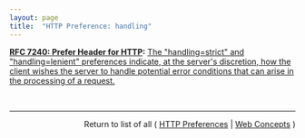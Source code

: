 ```yaml
---
layout: page
title:  "HTTP Preference: handling"
---
```


**[RFC 7240: Prefer Header for HTTP](/specs/IETF/RFC/7240 "This specification defines an HTTP header field that can be used by a client to request that certain behaviors be employed by a server while processing a request."):** [The "handling=strict" and "handling=lenient" preferences indicate, at the server's discretion, how the client wishes the server to handle potential error conditions that can arise in the processing of a request.](http://tools.ietf.org/html/rfc7240#section-4.4 "Read documentation for HTTP Preference &#34;handling&#34;")

<br/>
<hr/>

<p style="text-align: right">Return to list of all ( <a href="../http-preferences">HTTP Preferences</a> | <a href="../">Web Concepts</a> )</p>
